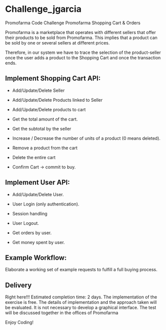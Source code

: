 # Challenge_jgarcia



Promofarma Code Challenge
Promofarma Shopping Cart & Orders

Promofarma is a marketplace that operates with different sellers that offer their products to be sold from Promofarma. 
This implies that a product can be sold by one or several sellers at different prices. 

Therefore, in our system we have to trace the selection of the product-seller once the user adds a product to the Shopping Cart and once the transaction ends.

## Implement Shopping Cart API:

- Add/Update/Delete Seller

- Add/Update/Delete Products linked to Seller

- Add/Update/Delete products  to cart

- Get the total amount of the cart.

- Get the subtotal by the seller

- Increase / Decrease the number of units of a product (0 means deleted).

- Remove a product from the cart

- Delete the entire cart

- Confirm Cart -> commit to buy.

## Implement User API:

- Add/Update/Delete User.

- User Login (only authentication).

- Session handling

- User Logout.

- Get orders by user.

- Get money spent by user.

## Example Workflow:
Elaborate a working set of example requests to fulfill a full buying process.

## Delivery

Right here!!!
Estimated completion time: 2 days.
The implementation of the exercise is free. The details of implementation and the approach taken will be evaluated.
It is not necessary to develop a graphical interface.
The test will be discussed together in the offices of Promofarma

Enjoy Coding!